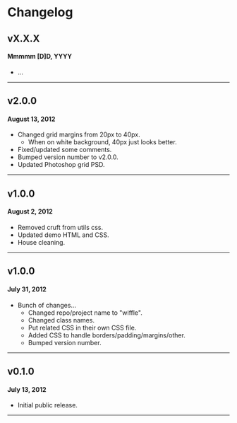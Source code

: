 # Changelog

## vX.X.X
#### Mmmmm [D]D, YYYY

* ...

---

## v2.0.0
#### August 13, 2012

* Changed grid margins from 20px to 40px.
    * When on white background, 40px just looks better.
* Fixed/updated some comments.
* Bumped version number to v2.0.0.
* Updated Photoshop grid PSD.

---

## v1.0.0
#### August 2, 2012

* Removed cruft from utils css.
* Updated demo HTML and CSS.
* House cleaning.

---

## v1.0.0
#### July 31, 2012

* Bunch of changes...
    * Changed repo/project name to "wiffle".
    * Changed class names.
    * Put related CSS in their own CSS file.
    * Added CSS to handle borders/padding/margins/other.
    * Bumped version number.

---

## v0.1.0
#### July 13, 2012

* Initial public release.

---